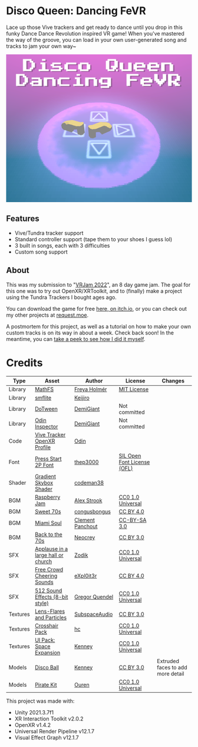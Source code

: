 # Disco Queen: Dancing FeVR

Lace up those Vive trackers and get ready to dance until you drop in this funky Dance Dance Revolution inspired VR game! 
When you've mastered the way of the groove, you can load in your own user-generated song and tracks to jam your own way~


 <p align="center">
    <img src="./itchio/itch_titlecard.png ">
</p>

## Features 

- Vive/Tundra tracker support
- Standard controller support (tape them to your shoes I guess lol)
- 3 built in songs, each with 3 difficulties
- Custom song support


## About
 
This was my submission to "[VRJam 2022]([https://itch.io/jam/brackeys-7](https://itch.io/jam/vrjam2022))", an 8 day game jam. The goal for this one was to try out OpenXR/XRToolkit, and to (finally) make a project using the Tundra Trackers I bought ages ago.

You can download the game for free [here, on itch.io]([https://request.itch.io/curse-of-the-pinyaata](https://request.itch.io/disco-queen-dancing-fevr)),
or you can check out my other projects at [request.moe](https://request.moe).

A postmortem for this project, as well as a tutorial on how to make your own custom tracks is on its way in about a week. Check back soon! In the meantime, you can [take a peek to see how I did it myself](./Assets/StreamingAssets/songs).


# Credits

|Type|	Asset|	Author|	License|	Changes|
|---	|---	|---	|---	|---|
|Library|	[MathFS](https://github.com/FreyaHolmer/Mathfs)|	[Freya Holmér](https://twitter.com/FreyaHolmer)|	[MIT License](https://github.com/FreyaHolmer/Mathfs/blob/master/LICENSE.txt)|	|
|Library|	[smflite](https://github.com/keijiro/smflite)|	[Keijiro](https://github.com/keijiro)|	[]()|	|
|Library|	[DoTween](http://dotween.demigiant.com/)|	[DemiGiant](http://dotween.demigiant.com/)|	Not committed|	|
|Library |	[Odin Inspector](http://dotween.demigiant.com/)|	[DemiGiant](http://dotween.demigiant.com/)|	Not committed|	|
|Code|	[Vive Tracker OpenXR Profile](https://odininspector.com/)|	[Odin](https://odininspector.com/)|	[]()|	|
|Font|	[Press Start 2P Font](https://forum.unity.com/threads/openxr-and-openvr-together.1113136/#post-7803057)|	[thep3000](https://forum.unity.com/members/thep3000.376254/)|	[SIL Open Font License (OFL)](https://www.fontspace.com/help#license-17)|	|
|Shader|	[Gradient Skybox Shader](https://www.fontspace.com/press-start-2p-font-f11591)|	[codeman38]()|	[]()|	|
|BGM|	[Raspberry Jam](https://youtu.be/f6zUot73-gg)|	[Alex Strook](https://twitter.com/AlexStrook)|	[CC0 1.0 Universal](https://creativecommons.org/publicdomain/zero/1.0/)|	|
|BGM|	[Sweet 70s](https://opengameart.org/content/raspberry-jam)|	[congusbongus](https://opengameart.org/users/congusbongus)|	[CC BY 4.0](https://creativecommons.org/licenses/by/4.0/)|	|
|BGM|	[Miami Soul](https://opengameart.org/content/funky-sweet-70s)|	[Clement Panchout](https://opengameart.org/content/funky-sweet-70s)|	[CC-BY-SA 3.0](https://creativecommons.org/licenses/by-sa/3.0/)|	|
|BGM|	[Back to the 70s](https://opengameart.org/content/neocrey-miami-soul)|	[Neocrey](https://opengameart.org/users/neocrey)|	[CC BY 3.0](https://creativecommons.org/licenses/by/3.0/)|	|
|SFX|	[Applause in a large hall or church](https://opengameart.org/content/back-to-the-70s)|	[Zodik](https://opengameart.org/users/zodik)|	[CC0 1.0 Universal](https://creativecommons.org/publicdomain/zero/1.0/)|	|
|SFX|	[Free Crowd Cheering Sounds](https://opengameart.org/content/applause-in-a-large-hall-or-church)|	[eXpl0it3r](https://opengameart.org/users/expl0it3r)|	[CC BY 4.0](https://creativecommons.org/licenses/by/4.0/)|	|
|SFX|	[512 Sound Effects (8-bit style)](https://opengameart.org/content/free-crowd-cheering-sounds)|	[Gregor Quendel](https://opengameart.org/users/gregor-quendel)|	[CC0 1.0 Universal](https://creativecommons.org/publicdomain/zero/1.0/)|	|
|Textures|	[Lens-Flares and Particles](https://opengameart.org/content/512-sound-effects-8-bit-style)|	[SubspaceAudio](https://opengameart.org/users/subspaceaudio)|	[CC BY 3.0](https://creativecommons.org/licenses/by/3.0/)|	|
|Textures|	[Crosshair Pack](https://opengameart.org/content/lens-flares-and-particles)|	[hc](https://opengameart.org/users/hc)|	[CC0 1.0 Universal](https://creativecommons.org/publicdomain/zero/1.0/)|	|
|Textures|	[UI Pack: Space Expansion](https://kenney.nl/assets/crosshair-pack)|	[Kenney](https://kenney.nl/)|	[CC0 1.0 Universal](https://creativecommons.org/publicdomain/zero/1.0/)|	|
|Models|	[Disco Ball](https://kenney.nl/assets/ui-pack-space-expansion)|	[Kenney](https://kenney.nl/)|	[CC BY 3.0](https://creativecommons.org/licenses/by/3.0/)|	Extruded faces to add more detail|
|Models|	[Pirate Kit](https://opengameart.org/content/disco-ball)|	[Ouren](https://opengameart.org/users/ouren)|	[CC0 1.0 Universal](https://creativecommons.org/publicdomain/zero/1.0/)|	|


This project was made with:
- Unity 2021.3.7f1
- XR Interaction Toolkit v2.0.2
- OpenXR v1.4.2
- Universal Render Pipeline v12.1.7
- Visual Effect Graph v12.1.7
